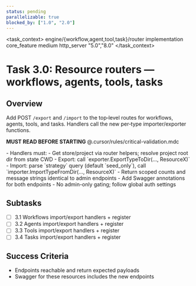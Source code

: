 ```yaml
---
status: pending
parallelizable: true
blocked_by: ["1.0", "2.0"]
---
```


<task_context>
<domain>engine/{workflow,agent,tool,task}/router</domain>
<type>implementation</type>
<scope>core_feature</scope>
<complexity>medium</complexity>
<dependencies>http_server</dependencies>
<unblocks>"5.0","8.0"</unblocks>
</task_context>

# Task 3.0: Resource routers — workflows, agents, tools, tasks

## Overview

Add POST `/export` and `/import` to the top‑level routes for workflows, agents, tools, and tasks. Handlers call the new per‑type importer/exporter functions.

<import>**MUST READ BEFORE STARTING** @.cursor/rules/critical-validation.mdc</import>

<requirements>
- Handlers must:
  - Get store/project via router helpers; resolve project root dir from state CWD
  - Export: call `exporter.ExportTypeToDir(..., ResourceX)`
  - Import: parse `strategy` query (default `seed_only`), call `importer.ImportTypeFromDir(..., ResourceX)`
  - Return scoped counts and message strings identical to admin endpoints
- Add Swagger annotations for both endpoints
- No admin-only gating; follow global auth settings
</requirements>

## Subtasks

- [ ] 3.1 Workflows import/export handlers + register
- [ ] 3.2 Agents import/export handlers + register
- [ ] 3.3 Tools import/export handlers + register
- [ ] 3.4 Tasks import/export handlers + register

## Success Criteria

- Endpoints reachable and return expected payloads
- Swagger for these resources includes the new endpoints

